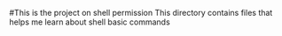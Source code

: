 #This is the project on shell permission
This directory contains files that helps me learn about shell basic commands
